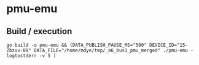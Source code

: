 # pmu-emu

## Build / execution

    go build -o pmu-emu && (DATA_PUBLISH_PAUSE_MS="500" DEVICE_ID="15-Zbzvv-09" DATA_FILE="/home/mdye/tmp/_a6_bus1_pmu_merged" ./pmu-emu -logtostderr -v 5 )
